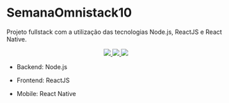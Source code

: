 # SemanaOmnistack10

Projeto fullstack com a utilização das tecnologias Node.js, ReactJS e React Native.

<p align="center">
  <a aria-label="Versão do Node" href="https://github.com/nodejs/node/blob/master/doc/changelogs/CHANGELOG_V12.md#12.7.0">
    <img src="https://img.shields.io/badge/node.js@lts-12.7.0-informational?logo=Node.JS"></img>
  </a>
    <a aria-label="Versão do Expo" href="https://www.npmjs.com/package/expo-cli/v/3.11.7">
    <img src="https://img.shields.io/badge/expo--CLI-3.11.7-informational?logo=expo"></img>
  </a>
    <a aria-label="Versão do React" href="https://github.com/facebook/react/blob/master/CHANGELOG.md#16120-november-14-2019">
    <img src="https://img.shields.io/badge/react-16.12.0-informational?logo=react"></img>
  </a>

  </p>

* Backend: Node.js

* Frontend: ReactJS

* Mobile: React Native